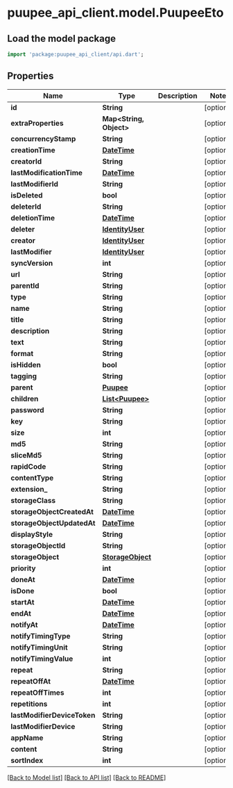 # puupee_api_client.model.PuupeeEto

## Load the model package
```dart
import 'package:puupee_api_client/api.dart';
```

## Properties
Name | Type | Description | Notes
------------ | ------------- | ------------- | -------------
**id** | **String** |  | [optional] 
**extraProperties** | **Map&lt;String, Object&gt;** |  | [optional] 
**concurrencyStamp** | **String** |  | [optional] 
**creationTime** | [**DateTime**](DateTime.md) |  | [optional] 
**creatorId** | **String** |  | [optional] 
**lastModificationTime** | [**DateTime**](DateTime.md) |  | [optional] 
**lastModifierId** | **String** |  | [optional] 
**isDeleted** | **bool** |  | [optional] 
**deleterId** | **String** |  | [optional] 
**deletionTime** | [**DateTime**](DateTime.md) |  | [optional] 
**deleter** | [**IdentityUser**](IdentityUser.md) |  | [optional] 
**creator** | [**IdentityUser**](IdentityUser.md) |  | [optional] 
**lastModifier** | [**IdentityUser**](IdentityUser.md) |  | [optional] 
**syncVersion** | **int** |  | [optional] 
**url** | **String** |  | [optional] 
**parentId** | **String** |  | [optional] 
**type** | **String** |  | [optional] 
**name** | **String** |  | [optional] 
**title** | **String** |  | [optional] 
**description** | **String** |  | [optional] 
**text** | **String** |  | [optional] 
**format** | **String** |  | [optional] 
**isHidden** | **bool** |  | [optional] 
**tagging** | **String** |  | [optional] 
**parent** | [**Puupee**](Puupee.md) |  | [optional] 
**children** | [**List&lt;Puupee&gt;**](Puupee.md) |  | [optional] 
**password** | **String** |  | [optional] 
**key** | **String** |  | [optional] 
**size** | **int** |  | [optional] 
**md5** | **String** |  | [optional] 
**sliceMd5** | **String** |  | [optional] 
**rapidCode** | **String** |  | [optional] 
**contentType** | **String** |  | [optional] 
**extension_** | **String** |  | [optional] 
**storageClass** | **String** |  | [optional] 
**storageObjectCreatedAt** | [**DateTime**](DateTime.md) |  | [optional] 
**storageObjectUpdatedAt** | [**DateTime**](DateTime.md) |  | [optional] 
**displayStyle** | **String** |  | [optional] 
**storageObjectId** | **String** |  | [optional] 
**storageObject** | [**StorageObject**](StorageObject.md) |  | [optional] 
**priority** | **int** |  | [optional] 
**doneAt** | [**DateTime**](DateTime.md) |  | [optional] 
**isDone** | **bool** |  | [optional] 
**startAt** | [**DateTime**](DateTime.md) |  | [optional] 
**endAt** | [**DateTime**](DateTime.md) |  | [optional] 
**notifyAt** | [**DateTime**](DateTime.md) |  | [optional] 
**notifyTimingType** | **String** |  | [optional] 
**notifyTimingUnit** | **String** |  | [optional] 
**notifyTimingValue** | **int** |  | [optional] 
**repeat** | **String** |  | [optional] 
**repeatOffAt** | [**DateTime**](DateTime.md) |  | [optional] 
**repeatOffTimes** | **int** |  | [optional] 
**repetitions** | **int** |  | [optional] 
**lastModifierDeviceToken** | **String** |  | [optional] 
**lastModifierDevice** | **String** |  | [optional] 
**appName** | **String** |  | [optional] 
**content** | **String** |  | [optional] 
**sortIndex** | **int** |  | [optional] 

[[Back to Model list]](../README.md#documentation-for-models) [[Back to API list]](../README.md#documentation-for-api-endpoints) [[Back to README]](../README.md)


